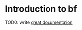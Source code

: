 # Introduction to bf

TODO: write [great documentation](http://jacobian.org/writing/great-documentation/what-to-write/)
